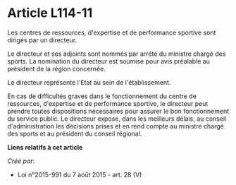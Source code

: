 # Article L114-11

Les centres de ressources, d'expertise et de performance sportive sont dirigés par un directeur. 

Le directeur et ses adjoints sont nommés par arrêté du ministre chargé des sports. La nomination du directeur est soumise
pour avis préalable au président de la région concernée. 

Le directeur représente l'Etat au sein de l'établissement. 

En cas de difficultés graves dans le fonctionnement du centre de ressources, d'expertise et de performance sportive, le
directeur peut prendre toutes dispositions nécessaires pour assurer le bon fonctionnement du service public. Le directeur
expose, dans les meilleurs délais, au conseil d'administration les décisions prises et en rend compte au ministre chargé des
sports et au président du conseil régional.

**Liens relatifs à cet article**

_Créé par_:

  - Loi n°2015-991 du 7 août 2015 - art. 28 (V)
